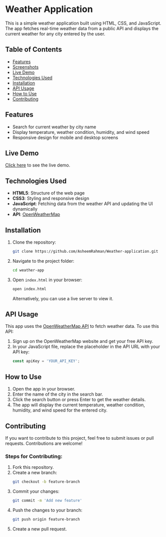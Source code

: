 # Weather Application

This is a simple weather application built using HTML, CSS, and JavaScript. The app fetches real-time weather data from a public API and displays the current weather for any city entered by the user.

## Table of Contents
- [Features](#features)
- [Screenshots](#screenshots)
- [Live Demo](#live-demo)
- [Technologies Used](#technologies-used)
- [Installation](#installation)
- [API Usage](#api-usage)
- [How to Use](#how-to-use)
- [Contributing](#contributing)

## Features
- Search for current weather by city name
- Display temperature, weather condition, humidity, and wind speed
- Responsive design for mobile and desktop screens

## Live Demo
[Click here](https://asheemrahman.github.io/Weather-application/) to see the live demo.

## Technologies Used
- **HTML5**: Structure of the web page
- **CSS3**: Styling and responsive design
- **JavaScript**: Fetching data from the weather API and updating the UI dynamically
- **API**: [OpenWeatherMap](https://openweathermap.org/api)

## Installation

1. Clone the repository:
    ```bash
    git clone https://github.com/AsheemRahman/Weather-application.git
    ```
2. Navigate to the project folder:
    ```bash
    cd weather-app
    ```
3. Open `index.html` in your browser:
    ```bash
    open index.html
    ```
   Alternatively, you can use a live server to view it.

## API Usage

This app uses the [OpenWeatherMap API](https://openweathermap.org/api) to fetch weather data. To use this API:

1. Sign up on the OpenWeatherMap website and get your free API key.
2. In your JavaScript file, replace the placeholder in the API URL with your API key:
    ```javascript
    const apiKey = 'YOUR_API_KEY';
    ```

## How to Use

1. Open the app in your browser.
2. Enter the name of the city in the search bar.
3. Click the search button or press Enter to get the weather details.
4. The app will display the current temperature, weather condition, humidity, and wind speed for the entered city.

## Contributing

If you want to contribute to this project, feel free to submit issues or pull requests. Contributions are welcome!

### Steps for Contributing:
1. Fork this repository.
2. Create a new branch:
    ```bash
    git checkout -b feature-branch
    ```
3. Commit your changes:
    ```bash
    git commit -m 'Add new feature'
    ```
4. Push the changes to your branch:
    ```bash
    git push origin feature-branch
    ```
5. Create a new pull request.
